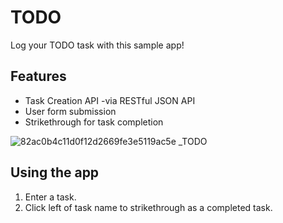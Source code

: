 # TODO

Log your TODO task with this sample app!

## Features
* Task Creation API -via RESTful JSON API
* User form submission
* Strikethrough for task completion



![82ac0b4c11d0f12d2669fe3e5119ac5e _TODO](https://user-images.githubusercontent.com/50840199/66618519-efad8f80-eb9e-11e9-859f-0c6b4595079a.gif)

## Using the app
1. Enter a task.
2. Click left of task name to strikethrough as a completed task.
